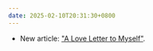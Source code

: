 ```yaml
---
date: 2025-02-10T20:31:30+0800
---
```


* New article: ["A Love Letter to Myself"](/articles/love-letter-to-myself).